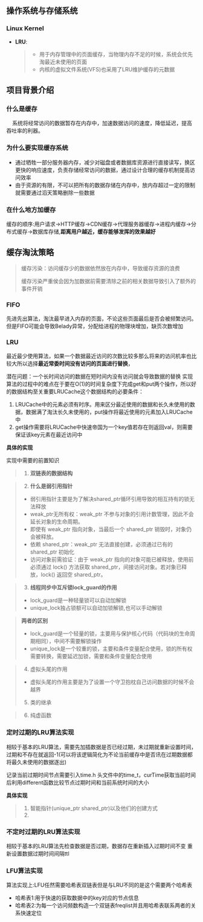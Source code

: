 ## 操作系统与存储系统
### Linux Kernel
* **LRU**:
  > * 用于内存管理中的页面缓存，当物理内存不足的时候，系统会优先淘最近未使用的页面
  > * 内核的虚拟文件系统(VFS)也采用了LRU维护缓存的元数据



## 项目背景介绍
### 什么是缓存
&nbsp;&nbsp;&nbsp;&nbsp;系统将经常访问的数据暂存在内存中，加速数据访问的速度，降低延迟，提高吞吐率的利器。
### 为什么要实现缓存系统

- 通过牺牲一部分服务器内存，减少对磁盘或者数据库资源进行直接读写，换区更快的响应速度，负责存储经常访问的数据，通过设计合理的缓存机制提高访问效率
- 由于资源的有限，不可以把所有的数据存储在内存中，放内存超过一定的限制就需要通过滔天策略删除一些数据
### 在什么地方加缓存
缓存的顺序:用户请求->HTTP缓存->CDN缓存->代理服务器缓存->进程内缓存->分布式缓存->数据库存储,**距离用户越近，缓存能够发挥的效果越好**

## 缓存淘汰策略
> 缓存污染：访问缓存少的数据依然放在内存中，导致缓存资源的浪费
> 
> 缓存污染严重侯会因为加数据前需要清除之前的相关数据导致引入了额外的事件开销

### FIFO
先进先出算法，淘汰最早进入内存的页面，不论这些页面最后是否会被频繁访问。但是FIFO可能会导致Belady异常，分配给进程的物理块增加，缺页次数增加

### LRU
最近最少使用算法，如果一个数据最近访问的次数比较多那么将来的访问机率也比较大所以选择**最近常委时间没有访问的页面进行替换**，

潜在问题：一个长时间访问的数据在短时间内没有访问就会导致数据的替换
实现算法的过程中的难点在于要在O(1)的时间复杂度下完成get和put两个操作，所以好的数据结构至关重要LRUCache这个数据结构的必要条件：

1. LRUCache中的元素必须有时序。用来区分最近使用的数据和长久未使用的数据，数据满了淘汰长久未使用的，put操作将最近使用的元素加入LRUCache中
2. get操作需要将LRUCache中快速帝国为一个key值若存在则返回val，则需要保证该key元素在最近访问中

**具体的实现**

实现中需要的前置知识
> 1. **双链表的数据结构**

> 2. **什么是弱引用指针**
> - 弱引用指针主要是为了解决shared_ptr循环引用导致的相互持有的锁无法释放
> - weak_ptr无所有权：weak_ptr 不参与对象的引用计数管理，因此不会延长对象的生命周期。
> - 即使有 weak_ptr 指向对象，当最后一个 shared_ptr 销毁时，对象仍会被释放。
> - 依赖 shared_ptr：weak_ptr 无法直接创建，必须通过已有的 shared_ptr 初始化
> - 访问对象前需验证：由于 weak_ptr 指向的对象可能已被释放，使用前必须通过 lock() 方法获取 shared_ptr，间接访问对象。若对象已释放，lock() 返回空 shared_ptr。

> 3. **线程同步中互斥锁lock_guard的作用**
> - lock_guard是一种轻量锁可以自动加解锁
> - unique_lock独占锁额可以自动加锁解锁,也可以手动解锁

>  **两者的区别**
> - lock_guard是一个轻量的锁，主要用与保护核心代码（代码块的生命周期相同），中间不需要解锁操作
> - unique_lock是一个较重的锁，主要和条件变量配合使用，锁的所有权需要转换，需要延迟加锁，需要和条件变量配合使用 

> 4. 虚拟头尾的作用
> - 虚拟头尾的作用主要是为了设置一个守卫抱枕自己访问数据的时候不会越界
> 5. 类的继承

> 6. 纯虚函数

### 定时过期的LRU算法实现
相较于基本的LRU算法，需要先加插数据是否已经过期，未过期就重新设置时间，过期和不存在就返回-1(可以将该逻辑简化为不论当前缓存中是否讯在过期数据都将最久未使用的数据逐出)

记录当前过期时间节点需要引入time.h 头文件中的time_t，curTime获取当前时间后利用different函数比较节点过期时间和当前系统时间的大小

**具体实现**
> 1. 智能指针(unique_ptr shared_ptr)以及他们的创建方式
> 2. 

### 不定时过期的LRU算法实现
相较于基本的LRU算法先检查数据是否过期，数据存在重新插入过期时间不变 重新设置数据过期时间间隔ttl



### LFU算法实现
算法实现上:LFU任然需要哈希表双链表但是与LRU不同的是这个需要两个哈希表

- 哈希表1:用于快速的获取数据中的key对应的节点信息
- 哈希表2:为每一个访问频数构造一个双链表freqlist并且用哈希表联系两者的关系快速定位
